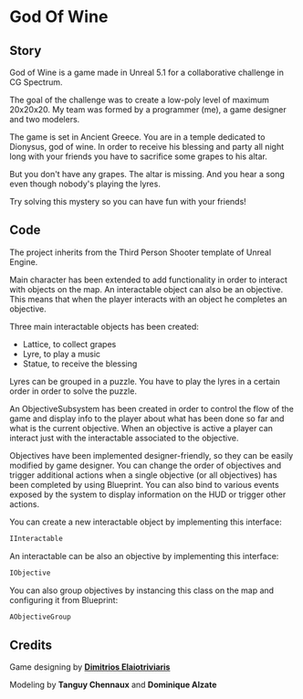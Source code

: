 # God Of Wine

## Story

God of Wine is a game made in Unreal 5.1 for a collaborative challenge in CG Spectrum. 

The goal of the challenge was to create a low-poly level of maximum 20x20x20.
My team was formed by a programmer (me), a game designer and two modelers.

The game is set in Ancient Greece. You are in a temple dedicated to Dionysus, god of wine.
In order to receive his blessing and party all night long with your friends you have to sacrifice some grapes to his altar.

But you don't have any grapes. The altar is missing. And you hear a song even though nobody's playing the lyres.

Try solving this mystery so you can have fun with your friends!


## Code

The project inherits from the Third Person Shooter template of Unreal Engine. 

Main character has been extended to add functionality in order to interact with objects on the map.
An interactable object can also be an objective. This means that when the player interacts with an object he completes an objective.

Three main interactable objects has been created:

* Lattice, to collect grapes
* Lyre, to play a music
* Statue, to receive the blessing

Lyres can be grouped in a puzzle. You have to play the lyres in a certain order in order to solve the puzzle.

An ObjectiveSubsystem has been created in order to control the flow of the game and display info to the player about what has been done so far and what is the current objective.
When an objective is active a player can interact just with the interactable associated to the objective. 

Objectives have been implemented designer-friendly, so they can be easily modified by game designer. 
You can change the order of objectives and trigger additional actions when a single objective (or all objectives) has been completed by using Blueprint.
You can also bind to various events exposed by the system to display information on the HUD or trigger other actions.

You can create a new interactable object by implementing this interface:

```cpp
IInteractable
```

An interactable can be also an objective by implementing this interface:
```cpp
IObjective
```

You can also group objectives by instancing this class on the map and configuring it from Blueprint:
```cpp
AObjectiveGroup
```



## Credits

Game designing by [**Dimitrios Elaiotriviaris**](https://github.com/Jimelo) 

Modeling by **Tanguy Chennaux** and **Dominique Alzate**

